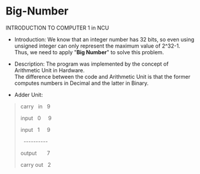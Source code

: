 # Big-Number
INTRODUCTION TO COMPUTER 1 in NCU
- Introduction: We know that an integer number has 32 bits, so even using unsigned integer can only represent the maximum value of 2^32-1. Thus, we need to apply "**Big Number**" to solve this problem.

- Description: The program was implemented by the concept of Arithmetic Unit in Hardware.  <br />
 The difference between the code and Arithmetic Unit is that the former computes numbers in Decimal and the latter in Binary.

- Adder Unit:
> <p>carry &nbsp in &nbsp	 9  <p/> 
> <p>input &nbsp 0  &nbsp &nbsp	 9  <p/>
> <p>input &nbsp 1  &nbsp &nbsp  9  <p/>
> <p>&nbsp               ---------- <p/>
> <p>output &nbsp &nbsp &nbsp    7  <p/>
> <p>carry out &nbsp             2  <p/>

